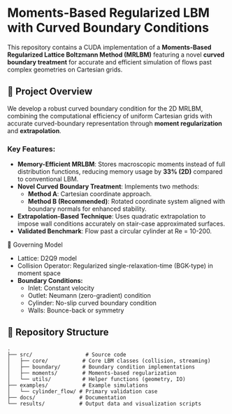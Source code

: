 # Moments-Based Regularized LBM with Curved Boundary Conditions

This repository contains a CUDA implementation of a **Moments-Based Regularized Lattice Boltzmann Method (MRLBM)** featuring a novel **curved boundary treatment** for accurate and efficient simulation of flows past complex geometries on Cartesian grids.

## 🧩 Project Overview

We develop a robust curved boundary condition for the 2D MRLBM, combining the computational efficiency of uniform Cartesian grids with accurate curved-boundary representation through **moment regularization** and **extrapolation**.

### Key Features:
- **Memory-Efficient MRLBM**: Stores macroscopic moments instead of full distribution functions, reducing memory usage by **33% (2D)** compared to conventional LBM.
- **Novel Curved Boundary Treatment**: Implements two methods:
  - **Method A**: Cartesian coordinate approach.
  - **Method B (Recommended)**: Rotated coordinate system aligned with boundary normals for enhanced stability.
- **Extrapolation-Based Technique**: Uses quadratic extrapolation to impose wall conditions accurately on stair-case approximated surfaces.
- **Validated Benchmark**: Flow past a circular cylinder at Re = 10-200.

🧩 Governing Model
- Lattice: D2Q9 model
- Collision Operator: Regularized single-relaxation-time (BGK-type) in moment space
- **Boundary Conditions:**
    - Inlet: Constant velocity
    - Outlet: Neumann (zero-gradient) condition
    - Cylinder: No-slip curved boundary condition
    - Walls: Bounce-back or symmetry

## 📁 Repository Structure



```text
.
├── src/                 # Source code
│   ├── core/           # Core LBM classes (collision, streaming)
│   ├── boundary/       # Boundary condition implementations
│   ├── moments/        # Moments-based regularization
│   └── utils/          # Helper functions (geometry, IO)
├── examples/           # Example simulations
│   └── cylinder_flow/ # Primary validation case
├── docs/              # Documentation
└── results/           # Output data and visualization scripts

